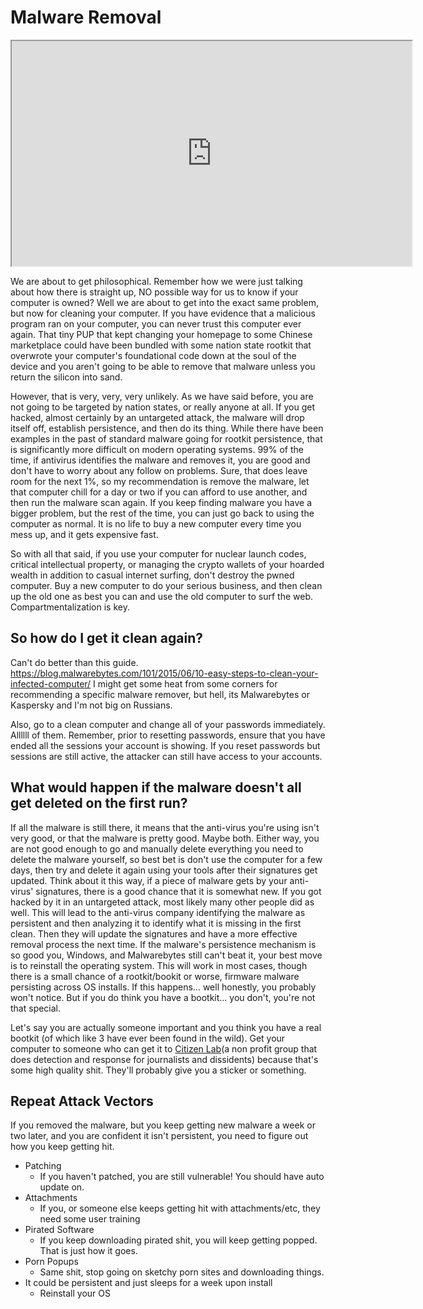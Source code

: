 # Malware Removal

<iframe allowfullscreen height="360" src="https://www.youtube.com/embed/QkJBpUQ54aI?wmode=opaque" width="640"></iframe>  

We are about to get philosophical. Remember how we were just talking
about how there is straight up, NO possible way for us to know if your
computer is owned? Well we are about to get into the exact same problem,
but now for cleaning your computer. If you have evidence that a
malicious program ran on your computer, you can never trust this
computer ever again. That tiny PUP that kept changing your homepage to
some Chinese marketplace could have been bundled with some nation state
rootkit that overwrote your computer's foundational code down at the
soul of the device and you aren't going to be able to remove that
malware unless you return the silicon into sand.

However, that is very, very, very unlikely. As we have said before, you
are not going to be targeted by nation states, or really anyone at all.
If you get hacked, almost certainly by an untargeted attack, the malware
will drop itself off, establish persistence, and then do its thing.
While there have been examples in the past of standard malware going for
rootkit persistence, that is significantly more difficult on modern
operating systems. 99% of the time, if antivirus identifies the malware
and removes it, you are good and don't have to worry about any follow on
problems. Sure, that does leave room for the next 1%, so my
recommendation is remove the malware, let that computer chill for a day
or two if you can afford to use another, and then run the malware scan
again. If you keep finding malware you have a bigger problem, but the
rest of the time, you can just go back to using the computer as normal.
It is no life to buy a new computer every time you mess up, and it gets
expensive fast.

So with all that said, if you use your computer for nuclear launch
codes, critical intellectual property, or managing the crypto wallets of
your hoarded wealth in addition to casual internet surfing, don't
destroy the pwned computer. Buy a new computer to do your serious
business, and then clean up the old one as best you can and use the old
computer to surf the web. Compartmentalization is key.

## So how do I get it clean again?

Can't do better than this guide. <a
href="https://blog.malwarebytes.com/101/2015/06/10-easy-steps-to-clean-your-infected-computer/"
rel="noopener"
target="_blank">https://blog.malwarebytes.com/101/2015/06/10-easy-steps-to-clean-your-infected-computer/</a>
I might get some heat from some corners for recommending a specific
malware remover, but hell, its Malwarebytes or Kaspersky and I'm not big
on Russians.

Also, go to a clean computer and change all of your passwords
immediately. Allllll of them. Remember, prior to resetting passwords,
ensure that you have ended all the sessions your account is showing. If
you reset passwords but sessions are still active, the attacker can
still have access to your accounts.

## What would happen if the malware doesn't all get deleted on the first run?

If all the malware is still there, it means that the anti-virus you're
using isn't very good, or that the malware is pretty good. Maybe both.
Either way, you are not good enough to go and manually delete everything
you need to delete the malware yourself, so best bet is don't use the
computer for a few days, then try and delete it again using your tools
after their signatures get updated. Think about it this way, if a piece
of malware gets by your anti-virus' signatures, there is a good chance
that it is somewhat new. If you got hacked by it in an untargeted
attack, most likely many other people did as well. This will lead to the
anti-virus company identifying the malware as persistent and then
analyzing it to identify what it is missing in the first clean. Then
they will update the signatures and have a more effective removal
process the next time. If the malware's persistence mechanism is so good
you, Windows, and Malwarebytes still can't beat it, your best move is to
reinstall the operating system. This will work in most cases, though
there is a small chance of a rootkit/bookit or worse, firmware malware
persisting across OS installs. If this happens... well honestly, you
probably won't notice. But if you do think you have a bootkit... you
don't, you're not that special.

Let's say you are actually someone important and you think you have a
real bootkit (of which like 3 have ever been found in the wild). Get
your computer to someone who can get it to [Citizen
Lab](https://citizenlab.ca/)(a non profit group that does detection and
response for journalists and dissidents) because that's some high
quality shit. They'll probably give you a sticker or something.

## Repeat Attack Vectors

If you removed the malware, but you keep getting new malware a week or
two later, and you are confident it isn't persistent, you need to figure
out how you keep getting hit.

-   Patching
    -   If you haven't patched, you are still vulnerable! You should
        have auto update on.
-   Attachments
    -   If you, or someone else keeps getting hit with attachments/etc,
        they need some user training
-   Pirated Software
    -   If you keep downloading pirated shit, you will keep getting
        popped. That is just how it goes.
-   Porn Popups
    -   Same shit, stop going on sketchy porn sites and downloading
        things.
-   It could be persistent and just sleeps for a week upon install
    -   Reinstall your OS
